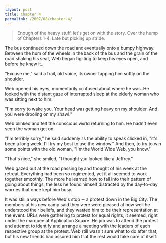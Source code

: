 ```yaml
---
layout: post
title: Chapter 4
permalink: /2007/08/chapter-4/
---
```


> Enough of the heavy stuff, let's get on with the story. Over the hump of
> Chapters 1-4. Late but picking up stride.

The bus continued down the road and eventually onto a bumpy highway. Between
the hum of the wheels in the back of the bus and the grain of the road shaking
his seat, Web began fighting to keep his eyes open, and before he knew it..

"Excuse me," said a frail, old voice, its owner tapping him softly on the
shoulder.

Web opened his eyes, momentarily confused about where he was. He looked with
the distant gaze of interrupted sleep at the elderly woman who was sitting next
to him.

"I'm sorry to wake you. Your head was getting heavy on my shoulder. And you
were drooling on my shawl."

Web blinked and felt the conscious world returning to him. He hadn't even seen
the woman get on.

"I'm terribly sorry," he said suddenly as the ability to speak clicked in,
"it's been a long week. I'll try my best to use the window." And then, to try
to win some points with the old woman, "I'm the World Wide Web, you know."

"That's nice," she smiled, "I thought you looked like a Jeffrey."

Web gazed out at the road passing by and thought of his week at the retreat.
Everything had been so regimented, yet it all seemed to work together smoothly.
The more he learned how to fall into their pattern of going about things, the
less he found himself distracted by the day-to-day worries that once kept him
busy.

It was still a ways before Web's stop -- a protest down in the Big City.  The
members at his new camp said they were were pleased at how well he understood
their beliefs, and they wanted him to be their representation at the event.
URLs were gathering to protest for equal rights, it seemed, right under the
marquee at Application Square. He job was to attend the protest and attempt to
identify and arrange a meeting with the leaders of each respective group at the
protest. Web still wasn't sure what to do after that, but his new friends had
assured him that the rest would take care of itself.
